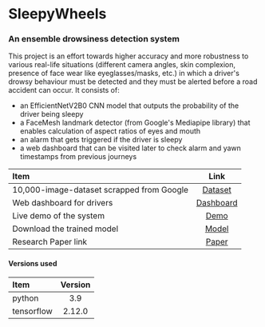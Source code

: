 # SleepyWheels
### An ensemble drowsiness detection system

This project is an effort towards higher accuracy and more robustness to various real-life situations (different camera angles, skin complexion, presence of face wear like eyeglasses/masks, etc.) in which a driver's drowsy behaviour must be detected and they must be alerted before a road accident can occur. It consists of:
* an EfficientNetV2B0 CNN model that outputs the probability of the driver being sleepy
* a FaceMesh landmark detector (from Google's Mediapipe library) that enables calculation of aspect ratios of eyes and mouth
* an alarm that gets triggered if the driver is sleepy
* a web dashboard that can be visited later to check alarm and yawn timestamps from previous journeys

| Item | Link |
| :------- | :-------: |
| 10,000-image-dataset scrapped from Google | [Dataset](https://drive.google.com/drive/folders/1bhrgY8RcUFuD675oxcSLJkmtxY3Wxfg9?usp=sharing) |
| Web dashboard for drivers | [Dashboard](http://jominjose.42web.io/dashboard.php) |
| Live demo of the system | [Demo](https://www.youtube.com/watch?v=KaCROQi2XRs) |
| Download the trained model | [Model](https://drive.google.com/file/d/1IEohZ-2uFnPpOMblCZ516eTCe8wnnpwQ/view?usp=share_link) |
| Research Paper link | [Paper](https://jai.front-sci.com/index.php/jai/article/view/1117) |

#### Versions used
| Item | Version |
| :------- | :-------: |
| python | 3.9 |
| tensorflow | 2.12.0 |